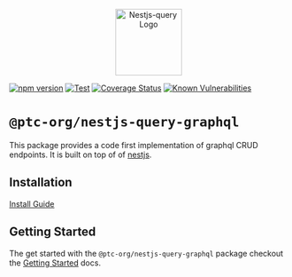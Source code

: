 <p align="center">
  <a href="https://tripss.github.io/nestjs-query" target="blank"><img src="https://tripss.github.io/nestjs-query/img/logo.svg" width="120" alt="Nestjs-query Logo" /></a>
</p>

[![npm version](https://img.shields.io/npm/v/@ptc-org/nestjs-query-graphql.svg)](https://www.npmjs.org/package/@ptc-org/nestjs-query-graphql)
[![Test](https://github.com/tripss/nestjs-query/workflows/Test/badge.svg?branch=master)](https://github.com/tripss/nestjs-query/actions?query=workflow%3ATest+and+branch%3Amaster+)
[![Coverage Status](https://coveralls.io/repos/github/tripss/nestjs-query/badge.svg?branch=master)](https://coveralls.io/github/tripss/nestjs-query?branch=master)
[![Known Vulnerabilities](https://snyk.io/test/github/tripss/nestjs-query/badge.svg?targetFile=packages/query-graphql/package.json)](https://snyk.io/test/github/tripss/nestjs-query?targetFile=packages/query-graphql/package.json)

# `@ptc-org/nestjs-query-graphql`

This package provides a code first implementation of graphql CRUD endpoints. It is built on top of
of [nestjs](https://nestjs.com/).

## Installation

[Install Guide](https://tripss.github.io/nestjs-query/docs/introduction/install)

## Getting Started

The get started with the `@ptc-org/nestjs-query-graphql` package checkout
the [Getting Started](https://tripss.github.io/nestjs-query/docs/graphql/getting-started) docs.


